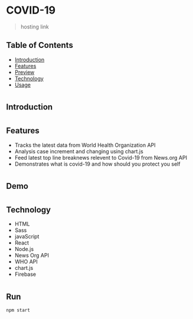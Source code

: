 # COVID-19

> hosting link

## Table of Contents

- [Introduction](#01)
- [Features](#02)
- [Preview](#03)
- [Technology](#04)
- [Usage](#05)

#

## <span id="01">Introduction</span>

#

## <span id="02">Features</span>

- Tracks the latest data from World Health Organization API
- Analysis case increment and changing using chart.js
- Feed latest top line breaknews relevent to Covid-19 from News.org API
- Demonstrates what is covid-19 and how should you protect you self

#

## <span id="03">Demo</span>

#

## <span id="04">Technology</span>

- HTML
- Sass
- javaScript
- React
- Node.js
- News Org API
- WHO API
- chart.js
- Firebase

#

## <span id="05">Run</span>

```markdown
npm start
```

